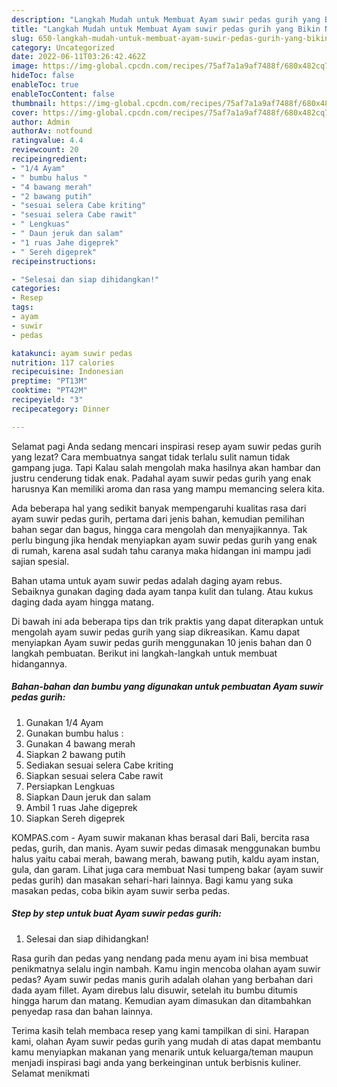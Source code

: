 ```yaml
---
description: "Langkah Mudah untuk Membuat Ayam suwir pedas gurih yang Bikin Ngiler, Buat Buka Puasa Enak Banget"
title: "Langkah Mudah untuk Membuat Ayam suwir pedas gurih yang Bikin Ngiler, Buat Buka Puasa Enak Banget"
slug: 650-langkah-mudah-untuk-membuat-ayam-suwir-pedas-gurih-yang-bikin-ngiler-buat-buka-puasa-enak-banget
category: Uncategorized
date: 2022-06-11T03:26:42.462Z
image: https://img-global.cpcdn.com/recipes/75af7a1a9af7488f/680x482cq70/ayam-suwir-pedas-gurih-foto-resep-utama.jpg
hideToc: false
enableToc: true
enableTocContent: false
thumbnail: https://img-global.cpcdn.com/recipes/75af7a1a9af7488f/680x482cq70/ayam-suwir-pedas-gurih-foto-resep-utama.jpg
cover: https://img-global.cpcdn.com/recipes/75af7a1a9af7488f/680x482cq70/ayam-suwir-pedas-gurih-foto-resep-utama.jpg
author: Admin
authorAv: notfound
ratingvalue: 4.4
reviewcount: 20
recipeingredient:
- "1/4 Ayam"
- " bumbu halus "
- "4 bawang merah"
- "2 bawang putih"
- "sesuai selera Cabe kriting"
- "sesuai selera Cabe rawit"
- " Lengkuas"
- " Daun jeruk dan salam"
- "1 ruas Jahe digeprek"
- " Sereh digeprek"
recipeinstructions:

- "Selesai dan siap dihidangkan!"
categories:
- Resep
tags:
- ayam
- suwir
- pedas

katakunci: ayam suwir pedas 
nutrition: 117 calories
recipecuisine: Indonesian
preptime: "PT13M"
cooktime: "PT42M"
recipeyield: "3"
recipecategory: Dinner

---
```



Selamat pagi Anda sedang mencari inspirasi resep ayam suwir pedas gurih yang lezat? Cara membuatnya sangat tidak terlalu sulit namun tidak gampang juga. Tapi Kalau salah mengolah maka hasilnya akan hambar dan justru cenderung tidak enak. Padahal ayam suwir pedas gurih yang enak harusnya Kan memiliki aroma dan rasa yang mampu memancing selera kita.


Ada beberapa hal yang sedikit banyak mempengaruhi kualitas rasa dari ayam suwir pedas gurih, pertama dari jenis bahan, kemudian pemilihan bahan segar dan bagus, hingga cara mengolah dan menyajikannya. Tak perlu bingung jika hendak menyiapkan ayam suwir pedas gurih yang enak di rumah, karena asal sudah tahu caranya maka hidangan ini mampu jadi sajian spesial.

Bahan utama untuk ayam suwir pedas adalah daging ayam rebus. Sebaiknya gunakan daging dada ayam tanpa kulit dan tulang. Atau kukus daging dada ayam hingga matang.


Di bawah ini ada beberapa tips dan trik praktis yang dapat diterapkan untuk mengolah ayam suwir pedas gurih yang siap dikreasikan. Kamu dapat menyiapkan Ayam suwir pedas gurih menggunakan 10 jenis bahan dan 0 langkah pembuatan. Berikut ini langkah-langkah untuk membuat hidangannya.

<!--inarticleads1-->

##### Bahan-bahan dan bumbu yang digunakan untuk pembuatan Ayam suwir pedas gurih:

1. Gunakan 1/4 Ayam
1. Gunakan  bumbu halus :
1. Gunakan 4 bawang merah
1. Siapkan 2 bawang putih
1. Sediakan sesuai selera Cabe kriting
1. Siapkan sesuai selera Cabe rawit
1. Persiapkan  Lengkuas
1. Siapkan  Daun jeruk dan salam
1. Ambil 1 ruas Jahe digeprek
1. Siapkan  Sereh digeprek


KOMPAS.com - Ayam suwir makanan khas berasal dari Bali, bercita rasa pedas, gurih, dan manis. Ayam suwir pedas dimasak menggunakan bumbu halus yaitu cabai merah, bawang merah, bawang putih, kaldu ayam instan, gula, dan garam. Lihat juga cara membuat Nasi tumpeng bakar (ayam suwir pedas gurih) dan masakan sehari-hari lainnya. Bagi kamu yang suka masakan pedas, coba bikin ayam suwir serba pedas. 

<!--inarticleads2-->

##### Step by step untuk buat Ayam suwir pedas gurih:


1. Selesai dan siap dihidangkan!

Rasa gurih dan pedas yang nendang pada menu ayam ini bisa membuat penikmatnya selalu ingin nambah. Kamu ingin mencoba olahan ayam suwir pedas? Ayam suwir pedas manis gurih adalah olahan yang berbahan dari dada ayam fillet. Ayam direbus lalu disuwir, setelah itu bumbu ditumis hingga harum dan matang. Kemudian ayam dimasukan dan ditambahkan penyedap rasa dan bahan lainnya. 

Terima kasih telah membaca resep yang kami tampilkan di sini. Harapan kami, olahan Ayam suwir pedas gurih yang mudah di atas dapat membantu kamu menyiapkan makanan yang menarik untuk keluarga/teman maupun menjadi inspirasi bagi anda yang berkeinginan untuk berbisnis kuliner. Selamat menikmati
